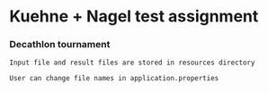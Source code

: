 # Kuehne + Nagel test assignment

### Decathlon tournament
```
Input file and result files are stored in resources directory

User can change file names in application.properties
```